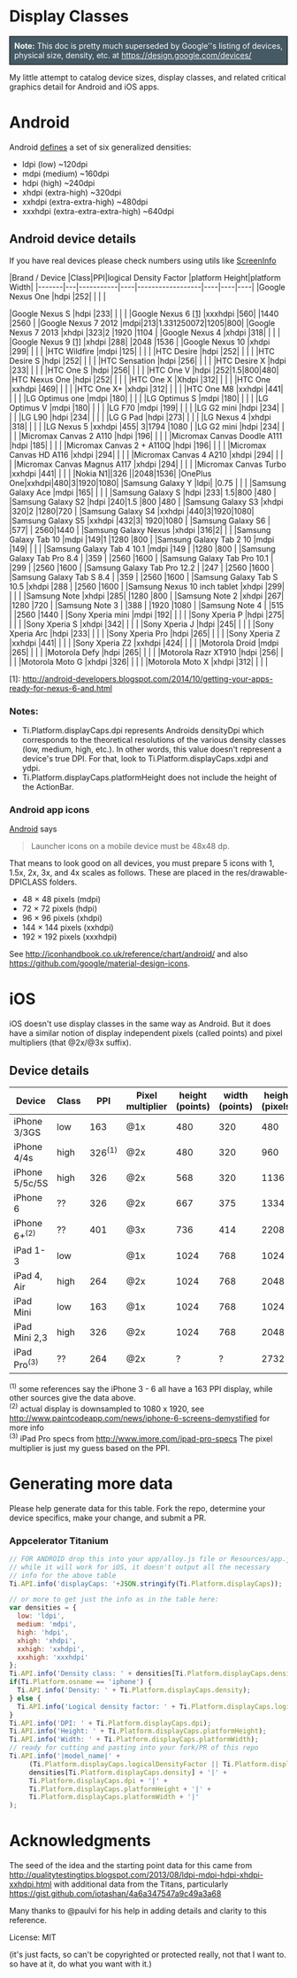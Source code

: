 Display Classes
==============

<p style="border: 1px solid #000;background-color:#455A64;color:white;padding:8px;"><strong>Note:</strong> This doc is pretty much superseded by Google''s listing of devices, physical size, density, etc. at <a href="https://design.google.com/devices/" style="color:white;">https://design.google.com/devices/</a> </p>

My little attempt to catalog device sizes, display classes, and related critical graphics detail for Android and iOS apps.


# Android

Android [defines](http://developer.android.com/guide/practices/screens_support.html#range)
a set of six generalized densities:

- ldpi (low) ~120dpi
- mdpi (medium) ~160dpi
- hdpi (high) ~240dpi
- xhdpi (extra-high) ~320dpi
- xxhdpi (extra-extra-high) ~480dpi
- xxxhdpi (extra-extra-extra-high) ~640dpi

## Android device details

If you have real devices please check numbers using utils like [ScreenInfo](https://github.com/mportuesisf/ScreenInfo)

|Brand / Device  |Class|PPI|logical Density Factor |platform Height|platform Width|
|-------|---|-----------|----|------------------|----|----|----|
|Google Nexus One  |hdpi  |252| | | |


|Google Nexus S  |hdpi  |233| | | |
|Google Nexus 6 [\[1\]](#footnote1) |xxxhdpi  |560| |1440 |2560 |
|Google Nexus 7 2012  |mdpi|213|1.331250072|1205|800|
|Google Nexus 7 2013  |xhdpi  |323|2 |1920 |1104 |
|Google Nexus 4  |xhdpi  |318| | | |
|Google Nexus 9 [\[1\]](#footnote1) |xhdpi  |288| |2048 |1536 |
|Google Nexus 10  |xhdpi  |299| | | |
|HTC Wildfire  |mdpi  |125| | | |
|HTC Desire  |hdpi  |252| | | |
|HTC Desire S  |hdpi  |252| | | |
|HTC Sensation  |hdpi  |256| | | |
|HTC Desire X  |hdpi  |233| | | |
|HTC One S  |hdpi  |256| | | |
|HTC One V  |hdpi  |252|1.5|800|480|
|HTC Nexus One  |hdpi  |252| | | |
|HTC One X  |Xhdpi  |312| | | |
|HTC One  |xxhdpi  |469| | | |
|HTC One X+  |xhdpi  |312| | | |
|HTC One M8  |xxhdpi  |441| | | |
|LG Optimus one  |mdpi  |180| | | |
|LG Optimus S    |mdpi  |180| | | |
|LG Optimus V   |mdpi  |180| | | |
|LG F70  |mdpi  |199| | | |
|LG G2 mini  |hdpi  |234| | | |
|LG L90  |hdpi  |234| | | |
|LG G Pad  |hdpi  |273| | | |
|LG Nexus 4  |xhdpi  |318| | | |
|LG Nexus 5  |xxhdpi  |455| 3|1794 |1080 |
|LG G2 mini  |hdpi  |234| | | |
|Micromax Canvas 2 A110  |hdpi  |196| | | |
|Micromax Canvas Doodle A111  |hdpi  |185| | | |
|Micromax Canvas 2 + A110Q  |hdpi  |196| | | |
|Micromax Canvas HD A116  |xhdpi  |294| | | |
|Micromax Canvas 4 A210  |xhdpi  |294| | | |
|Micromax Canvas Magnus A117  |xhdpi  |294| | | |
|Micromax Canvas Turbo  |xxhdpi  |441| | | |
|Nokia N1||326 ||2048|1536|
|OnePlus One|xxhdpi|480|3|1920|1080|
|Samsung Galaxy Y  |ldpi| |0.75 | | |
|Samsung Galaxy Ace  |mdpi  |165| | | |
|Samsung Galaxy S  |hdpi  |233| 1.5|800 |480 |
|Samsung Galaxy S2  |hdpi  |240|1.5 |800 |480 |
|Samsung Galaxy S3  |xhdpi  |320|2 |1280|720 |
|Samsung Galaxy S4  |xxhdpi  |440|3|1920|1080|
|Samsung Galaxy S5  |xxhdpi  |432|3| 1920|1080 |
|Samsung Galaxy S6  |  |577| | 2560|1440 |
|Samsung Galaxy Nexus  |xhdpi  |316|2| | |
|Samsung Galaxy Tab 10  |mdpi  |149|1 |1280 |800 |
|Samsung Galaxy Tab 2 10  |mdpi  |149| | | |
|Samsung Galaxy Tab 4 10.1  |mdpi  |149 | |1280 |800 |
|Samsung Galaxy Tab Pro 8.4   |  |359 | |2560 |1600 |
|Samsung Galaxy Tab Pro 10.1  |  |299 | |2560 |1600 |
|Samsung Galaxy Tab Pro 12.2  |  |247 | |2560 |1600 |
|Samsung Galaxy Tab S 8.4   |  |359 | |2560 |1600 |
|Samsung Galaxy Tab S 10.5  |xhdpi  |288 | |2560 |1600 |
|Samsung Nexus 10 inch tablet  |xhdpi  |299| | | |
|Samsung Note  |xhdpi  |285| |1280 |800 |
|Samsung Note 2  |xhdpi  |267| |1280 |720 |
|Samsung Note 3  |  |388 | |1920 |1080 |
|Samsung Note 4  |  |515 | |2560 |1440 |
|Sony Xperia mini    |mdpi  |192| | | |
|Sony Xperia P  |hdpi  |275| | | |
|Sony Xperia S  |xhdpi  |342| | | |
|Sony Xperia J  |hdpi  |245| | | |
|Sony Xperia Arc  |hdpi  |233| | | |
|Sony Xperia Pro  |hdpi  |265| | | |
|Sony Xperia Z  |xxhdpi  |441| | | |
|Sony Xperia Z2  |xxhdpi  |424| | | |
|Motorola Droid  |mdpi  |265| | | |
|Motorola Defy  |hdpi  |265| | | |
|Motorola Razr XT910  |hdpi  |256| | | |
|Motorola Moto G  |xhdpi  |326| | | |
|Motorola Moto X  |xhdpi  |312| | | |


<a id="footnote1"></a>
  [1]: <http://android-developers.blogspot.com/2014/10/getting-your-apps-ready-for-nexus-6-and.html>


### Notes:

 * Ti.Platform.displayCaps.dpi represents Androids densityDpi which corresponds to the theoretical resolutions of the various density classes (low, medium, high, etc.). In other words, this value doesn't represent a device's true DPI. For that, look to Ti.Platform.displayCaps.xdpi and ydpi.
 * Ti.Platform.displayCaps.platformHeight does not include the height of the ActionBar.

### Android app icons

[Android](http://developer.android.com/design/style/iconography.html) says

> Launcher icons on a mobile device must be 48x48 dp.

That means to look good on all devices, you must prepare 5 icons with 1, 1.5x, 2x, 3x, and 4x scales as follows. These are placed in the res/drawable-DPICLASS folders.

* 48 × 48 pixels (mdpi)
* 72 × 72 pixels (hdpi)
* 96 × 96 pixels (xhdpi)
* 144 × 144 pixels (xxhdpi)
* 192 × 192 pixels (xxxhdpi)

See <http://iconhandbook.co.uk/reference/chart/android/> and also <https://github.com/google/material-design-icons>.


# iOS

iOS doesn't use display classes in the same way as Android. But it does have a similar notion of display independent pixels (called points) and pixel multipliers (that @2x/@3x suffix).

## Device details
|Device  |Class|PPI|Pixel multiplier |height (points)|width (points)|height (pixels)|width (pixels)|
|-------|---|-----------|----|------------------|----|----|----|
|iPhone 3/3GS  |low  |163|@1x |480 |320 |480 |320|
|iPhone 4/4s  |high  |326<sup>(1)</sup>|@2x |480 |320 |960 |640 |
|iPhone 5/5c/5S  |high  |326|@2x |568 |320 |1136 |640 |
|iPhone 6  |??  |326|@2x |667 |375 |1334 |750 |
|iPhone 6+<sup>(2)</sup> |??  |401|@3x |736 |414 |2208 |1242 |
|iPad 1-3  |low  | |@1x |1024 |768 |1024 |768 |
|iPad 4, Air  |high  |264 |@2x |1024 |768 |2048 |1536 |
|iPad Mini    |low  |163 |@1x |1024 |768 |1024 |768 |
|iPad Mini 2,3|high |326 |@2x |1024 |768 |2048 |1536 |
|iPad Pro<sup>(3)</sup>| ?? | 264 |@2x |? |? |2732 |2048 |


<sup>(1)</sup> some references say the iPhone 3 - 6 all have a 163 PPI display, while other sources give the data above.<br/>
<sup>(2)</sup> actual display is downsampled to 1080 x 1920, see http://www.paintcodeapp.com/news/iphone-6-screens-demystified for more info<br/>
<sup>(3)</sup> iPad Pro specs from http://www.imore.com/ipad-pro-specs The pixel multiplier is just my guess based on the PPI.

# Generating more data

Please help generate data for this table. Fork the repo, determine your device specifics, make your change, and submit a PR.

### Appcelerator Titanium

```js
// FOR ANDROID drop this into your app/alloy.js file or Resources/app.js
// while it will work for iOS, it doesn't output all the necessary
// info for the above table
Ti.API.info('displayCaps: '+JSON.stringify(Ti.Platform.displayCaps));

// or more to get just the info as in the table here:
var densities = {
  low: 'ldpi',
  medium: 'mdpi',
  high: 'hdpi',
  xhigh: 'xhdpi',
  xxhigh: 'xxhdpi',
  xxxhigh: 'xxxhdpi'
};
Ti.API.info('Density class: ' + densities[Ti.Platform.displayCaps.density]);
if(Ti.Platform.osname == 'iphone') {
  Ti.API.info('Density: ' + Ti.Platform.displayCaps.density);
} else {
  Ti.API.info('Logical density factor: ' + Ti.Platform.displayCaps.logicalDensityFactor);
}
Ti.API.info('DPI: ' + Ti.Platform.displayCaps.dpi);
Ti.API.info('Height: ' + Ti.Platform.displayCaps.platformHeight);
Ti.API.info('Width: ' + Ti.Platform.displayCaps.platformWidth);
// ready for cutting and pasting into your fork/PR of this repo
Ti.API.info('|model_name|' +
	 (Ti.Platform.displayCaps.logicalDensityFactor || Ti.Platform.displayCaps.density) + '|' +
	 densities[Ti.Platform.displayCaps.density] + '|' +
	 Ti.Platform.displayCaps.dpi + '|' +
	 Ti.Platform.displayCaps.platformHeight + '|' +
	 Ti.Platform.displayCaps.platformWidth + '|'
);
```

# Acknowledgments

The seed of the idea and the starting point data for this came from http://qualitytestingtips.blogspot.com/2013/08/ldpi-mdpi-hdpi-xhdpi-xxhdpi.html with additional data from the Titans, particularly https://gist.github.com/iotashan/4a6a347547a9c49a3a68

Many thanks to @paulvi for his help in adding details and clarity to this reference.

License: MIT

(it's just facts, so can't be copyrighted or protected really, not that I want to. so have at it, do what you want with it.)

